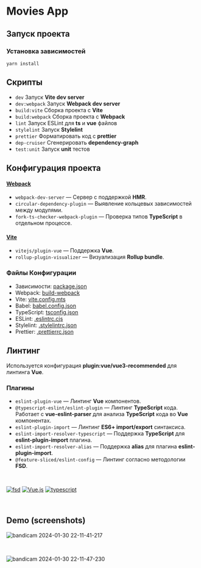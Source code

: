 # Movies App

## Запуск проекта

### Установка зависимостей

```
yarn install
```

## Скрипты

- `dev` Запуск **Vite dev server**
- `dev:webpack` Запуск **Webpack dev server**
- `build:vite` Сборка проекта с **Vite**
- `build:webpack` Сборка проекта с **Webpack**
- `lint` Запуск ESLint для **ts** и **vue** файлов
- `stylelint` Запуск **Stylelint**
- `prettier` Форматировать код с **prettier**
- `dep-cruiser` Сгенерировать **dependency-graph**
- `test:unit` Запуск **unit** тестов

## Конфигурация проекта

#### **[Webpack](https://webpack.js.org/concepts/)**

- `webpack-dev-server` — Cервер с поддержкой **HMR**.
- `circular-dependency-plugin` — Выявление кольцевых зависимостей между модулями.
- `fork-ts-checker-webpack-plugin` — Проверка типов **TypeScript** в отдельном процессе.

#### **[Vite](https://vitejs.dev/guide/)**

- `vitejs/plugin-vue` — Поддержка **Vue**.
- `rollup-plugin-visualizer` — Визуализация **Rollup bundle**.

### Файлы Конфигурации

- Зависимости: [package.json](https://github.com/Hmfall/vue-movies-app/blob/main/package.json)
- Webpack: [build-webpack](https://github.com/Hmfall/vue-movies-app/tree/main/config/webpack)
- Vite: [vite.config.mts](https://github.com/Hmfall/vue-movies-app/blob/main/config/vite/vite.config.mts)
- Babel: [babel.config.json](https://github.com/Hmfall/vue-movies-app/blob/main/babel.config.json)
- TypeScript: [tsconfig.json](https://github.com/Hmfall/vue-movies-app/blob/main/tsconfig.json)
- ESLint: [.eslintrc.cjs](https://github.com/Hmfall/vue-movies-app/blob/main/.eslintrc.cjs)
- Stylelint: [.stylelintrc.json](https://github.com/Hmfall/vue-movies-app/blob/main/.stylelintrc.json)
- Prettier: [.prettierrc.json](https://github.com/Hmfall/vue-movies-app/blob/main/.prettierrc.json)

## Линтинг

Используется конфигурация **plugin:vue/vue3-recommended** для линтинга **Vue**.

### Плагины

- `eslint-plugin-vue` — Линтинг **Vue** компонентов.
- `@typescript-eslint/eslint-plugin` — Линтинг **TypeScript** кода. Работает с **vue-eslint-parser** для анализа **TypeScript** кода во **Vue** компонентах.
- `eslint-plugin-import` — Линтинг **ES6+ import/export** синтаксиса.
- `eslint-import-resolver-typescript` — Поддержка **TypeScript** для **eslint-plugin-import** плагина.
- `eslint-import-resolver-alias` — Поддержка  **alias** для плагина **eslint-plugin-import**.
- `@feature-sliced/eslint-config` — Линтинг согласно методологии **FSD**.

<br />

[![fsd]( https://img.shields.io/badge/Feature--Sliced-Design?style=for-the-badge&color=F2F2F2&labelColor=262224&logoWidth=10&logo=data:image/png;base64,iVBORw0KGgoAAAANSUhEUgAAABQAAAAaCAYAAAC3g3x9AAAACXBIWXMAAALFAAACxQGJ1n/vAAAAAXNSR0IArs4c6QAAAARnQU1BAACxjwv8YQUAAABISURBVHgB7dKxCQAgDETR0w2cws0cys2cwhEUBbsggikCuVekDHwSQFlYo7Q+8KnmtHdFWMdk2cl5wSsbxGSZw8dm8pX9ZHUTMBUgGU2F718AAAAASUVORK5CYII=)](https://feature-sliced.design/)
[![Vue.js](https://img.shields.io/badge/vue.js-%2335495e.svg?style=for-the-badge&logo=vuedotjs&logoColor=%234FC08D)](https://vuejs.org/)
[![typescript]( https://img.shields.io/badge/typescript-%23007ACC.svg?style=for-the-badge&logo=typescript&logoColor=white)](https://www.typescriptlang.org/)

<br />

## Demo (screenshots)
![bandicam 2024-01-30 22-11-41-217](https://github.com/Hmfall/vue-movies-app/assets/148013305/52ca6359-68ec-4903-bad9-d4778efb7d2c)

<br />

![bandicam 2024-01-30 22-11-47-230](https://github.com/Hmfall/vue-movies-app/assets/148013305/c8922bf9-25b5-43d6-a09f-1137b61a6d58)


